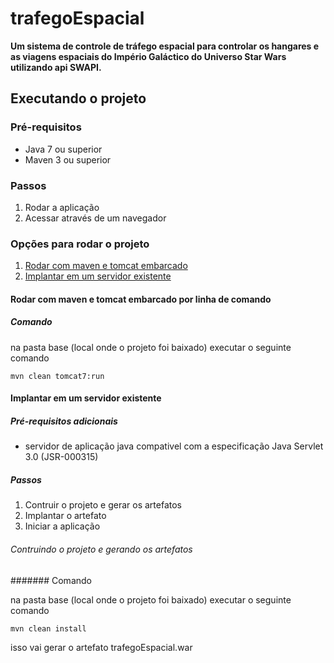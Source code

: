 trafegoEspacial
=====================

**Um sistema de controle de tráfego espacial para controlar os hangares e as viagens espaciais do Império Galáctico do Universo Star Wars utilizando api SWAPI.**

Executando o projeto
--------------------

### Pré-requisitos

- Java 7 ou superior
- Maven 3 ou superior

### Passos

1. Rodar a aplicação
2. Acessar através de um navegador

### Opções para rodar o projeto

1. [Rodar com maven e tomcat embarcado](#rodar-com-maven-e-tomcat-embarcado-por-linha-de-comando)
2. [Implantar em um servidor existente](#implantar-em-um-servidor-existente)

#### Rodar com maven e tomcat embarcado por linha de comando

##### Comando

na pasta base (local onde o projeto foi baixado) executar o seguinte comando

```shell
mvn clean tomcat7:run
```

#### Implantar em um servidor existente

##### Pré-requisitos adicionais

- servidor de aplicação java compativel com a especificação Java Servlet 3.0 (JSR-000315)

##### Passos

1. Contruir o projeto e gerar os artefatos
2. Implantar o artefato
3. Iniciar a aplicação

###### Contruindo o projeto e gerando os artefatos

####### Comando

na pasta base (local onde o projeto foi baixado) executar o seguinte comando

```shell
mvn clean install
```
isso vai gerar o artefato trafegoEspacial.war
